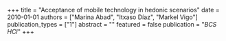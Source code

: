 +++
title = "Acceptance of mobile technology in hedonic scenarios"
date = 2010-01-01
authors = ["Marina Abad", "Itxaso Díaz", "Markel Vigo"]
publication_types = ["1"]
abstract = ""
featured = false
publication = "*BCS HCI*"
+++

